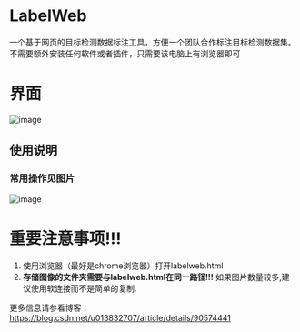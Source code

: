 # LabelWeb
一个基于网页的目标检测数据标注工具，方便一个团队合作标注目标检测数据集。不需要额外安装任何软件或者插件，只需要该电脑上有浏览器即可

# 界面
![image](https://img-blog.csdnimg.cn/20190526114232387.png?x-oss-process=image/watermark,type_ZmFuZ3poZW5naGVpdGk,shadow_10,text_aHR0cHM6Ly9ibG9nLmNzZG4ubmV0L3UwMTM4MzI3MDc=,size_16,color_FFFFFF,t_70)

## 使用说明
### 常用操作见图片

![image](https://github.com/PingHGao/LabelWeb/blob/master/welcome.jpg)

# 重要注意事项!!!
1. 使用浏览器（最好是chrome浏览器）打开labelweb.html
2. **存储图像的文件夹需要与labelweb.html在同一路径!!!** 如果图片数量较多,建议使用软连接而不是简单的复制.

更多信息请参看博客：https://blog.csdn.net/u013832707/article/details/90574441

